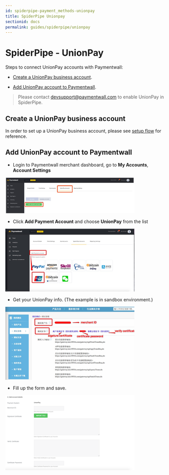 ```yaml
---
id: spiderpipe-payment_methods-unionpay
title: SpiderPipe Unionpay
sectionid: docs
permalink: guides/spiderpipe/unionpay
---
```


# SpiderPipe - UnionPay

Steps to connect UnionPay accounts with Paymentwall:

* [Create a UnionPay business account](#create-a-union-pay-business-account).

* [Add UnionPay account to Paymentwall](#add-union-pay-account-to-paymentwall).

> Please contact [devsupport@paymentwall.com](mailto:devsupport@paymentwall.com) to enable UnionPay in SpiderPipe.

## Create a UnionPay business account

In order to set up a UnionPay business account, please see [setup flow](https://open.unionpay.com/ajweb/product) for reference.

## Add UnionPay account to Paymentwall

* Login to Paymentwall merchant dashboard, go to **My Accounts**, **Account Settings**

<div class="docs-img">
	<img src="/textures/pic/spiderpipe/pw-account_settings-add-spiderpipe-account.jpg" style="max-width:80%">
</div>

* Click **Add Payment Account** and choose **UnionPay** from the list

<div class="docs-img">
	<img src="/textures/pic/spiderpipe/pw-account_settings-spiderpipe-select-unionpay.jpg" style="max-width:80%">
</div>

* Get your UnionPay info. (The example is in sandbox environment.)

<div class="docs-img">
	<img src="/textures/pic/spiderpipe/unionpay-merchant_info-basic-info.jpg" style="max-width:80%">
</div>

* Fill up the form and save.

<div class="docs-img">
	<img src="/textures/pic/spiderpipe/pw-account_settings-spiderpipe-unionpay-form.png" style="max-width:80%">
</div>
